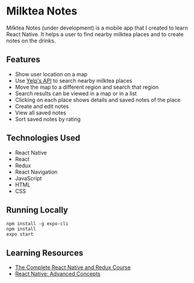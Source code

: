 # Milktea Notes
Milktea Notes (under development) is a mobile app that I created to learn React Native. It helps a user to find nearby milktea places and to create notes on the drinks.

## Features
- Show user location on a map
- Use [Yelp's API](https://www.yelp.com/developers/documentation/v3) to search nearby milktea places
- Move the map to a different region and search that region
- Search results can be viewed in a map or in a list
- Clicking on each place shows details and saved notes of the place
- Create and edit notes
- View all saved notes
- Sort saved notes by rating

## Technologies Used
- React Native
- React
- Redux
- React Navigation
- JavaScript
- HTML
- CSS

## Running Locally
```
npm install -g expo-cli
npm install
expo start
```


## Learning Resources
- [The Complete React Native and Redux Course](https://www.udemy.com/the-complete-react-native-and-redux-course/learn/v4/)
- [React Native: Advanced Concepts](https://www.udemy.com/react-native-advanced/learn/v4/)
